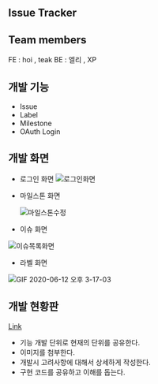 ## Issue Tracker

## Team members

FE : hoi , teak
BE : 엘리 , XP

## 개발 기능

- Issue
- Label
- Milestone
- OAuth Login

## 개발 화면

- 로그인 화면
  ![로그인화면](https://user-images.githubusercontent.com/58316983/84471478-5f40c500-acc0-11ea-89f4-779306174828.PNG)

- 마일스톤 화면

  ![마일스톤수정](https://user-images.githubusercontent.com/58316983/84471488-62d44c00-acc0-11ea-8c2d-ee3e469f5b11.PNG)

- 이슈 화면

![이슈목록화면](https://user-images.githubusercontent.com/58316983/84667314-23765b80-af5d-11ea-8965-c9c1f83cd9f2.PNG)

- 라벨 화면

![GIF 2020-06-12 오후 3-17-03](https://user-images.githubusercontent.com/49897409/84471484-623bb580-acc0-11ea-8433-cd50b016154c.gif)

## 개발 현황판

[Link](https://github.com/codesquad-member-2020/issue-tracker-10/wiki/%5BFE%5D-Layout-%EC%A7%84%ED%96%89-%ED%98%84%ED%99%A9)

- 기능 개발 단위로 현재의 단위를 공유한다.
- 이미지를 첨부한다.
- 개발시 고려사항에 대해서 상세하게 작성한다.
- 구현 코드를 공유하고 이해를 돕는다.
